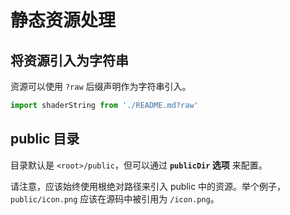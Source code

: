 # 静态资源处理

## 将资源引入为字符串

资源可以使用 `?raw` 后缀声明作为字符串引入。

```js
import shaderString from './README.md?raw'
```

## public 目录

目录默认是 `<root>/public`，但可以通过 **`publicDir` 选项** 来配置。

请注意，应该始终使用根绝对路径来引入 public 中的资源。举个例子，`public/icon.png` 应该在源码中被引用为 `/icon.png`。
